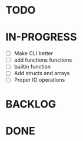 # TODO

# IN-PROGRESS
- [ ] Make CLI better
- [ ] add functions functions
- [ ] builtin function
- [ ] Add structs and arrays
- [ ] Proper IO operations

# BACKLOG

# DONE


